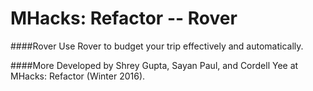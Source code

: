 MHacks: Refactor -- Rover
============
####Rover
Use Rover to budget your trip effectively and automatically.

####More
Developed by Shrey Gupta, Sayan Paul, and Cordell Yee at MHacks: Refactor (Winter 2016).
